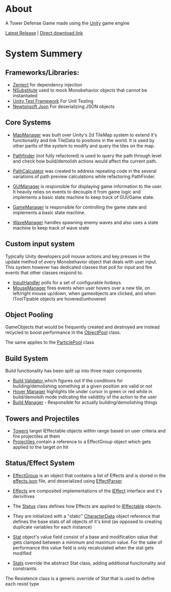 # About
A Tower Defense Game made using the [Unity](https://unity.com/) game engine 

[Latest Release](https://github.com/Ayy753/TD_Game//releases/latest/) | [Direct download link](https://github.com/Ayy753/TD_Game/releases/download/v0.13.0/Tower_Defense_v0.13.0_Win_x86_64.zip)

# System Summery
## Frameworks/Libraries: 

- [Zenject](https://github.com/modesttree/Zenject#readme) for dependency injection
- [NSubstitute](https://github.com/nsubstitute/NSubstitute#readme)  used to mock Monobehavior objects that cannot be instantiated 
- [Unity Test Framework](https://docs.unity3d.com/Packages/com.unity.test-framework@1.1/manual/index.html) For Unit Testing
- [Newtonsoft Json](https://www.newtonsoft.com/json) For deserializing JSON objects

## Core Systems

- [MapManager](https://github.com/Ayy753/TD_Game/blob/master/Assets/Scripts/Managers/MapManager.cs) was built over Unity's 2d TileMap system to extend it's functionality and link TileData to positions in the world. It is used by other partts of the system to modify and query the tiles on the map. 

- [Pathfinder](https://github.com/Ayy753/TD_Game/blob/master/Assets/Scripts/Managers/PathFinder.cs) (not fully refactored) is used to query the path through level and check how build/demolish actions would affect the current path.

- [PathCalculator](https://github.com/Ayy753/TD_Game/blob/master/Assets/Scripts/PathCalculator.cs) was created to address repeating code in the several variations of path preview calculations while refactoring PathFinder.

- [GUIManager](https://github.com/Ayy753/TD_Game/blob/master/Assets/Scripts/Managers/GUIController.cs) is responsible for displaying game information to the user. It heavily relies on events to decouple it from game logic and implements a basic state machine to keep track of GUI/Game state.

- [GameManager](https://github.com/Ayy753/TD_Game/blob/master/Assets/Scripts/Managers/GameManager.cs) is responsible for controlling the game state and implements a basic state machine. 

- [WaveManager](https://github.com/Ayy753/TD_Game/blob/master/Assets/Scripts/Managers/WaveManager.cs) handles spawning enemy waves and also uses a state machine to keep track of wave state

## Custom input system

Typically Unity developers poll mouse actions and key presses in the update method of every Monobehavior object that deals with user input. 
This system however has dedicated classes that poll for input and fire events that other classes respond to.

- [InputHandler](https://github.com/Ayy753/TD_Game/blob/master/Assets/Scripts/Managers/InputHandler.cs) polls for a set of configurable hotkeys
- [MouseManager](https://github.com/Ayy753/TD_Game/blob/master/Assets/Scripts/Managers/MouseManager.cs) fires events when user hovers over a new tile, on left/right mouse up/down, when gameobjects are clicked, and when IToolTipable objects are hovered/unhovered

## Object Pooling

GameObjects that would be frequently created and destroyed are instead recycled to boost performance in the [ObjectPool](https://github.com/Ayy753/TD_Game/blob/master/Assets/Scripts/Managers/ObjectPool.cs) class.

The same applies to the [ParticlePool](https://github.com/Ayy753/TD_Game/blob/master/Assets/Scripts/Managers/ParticlePool.cs) class

## Build System

Build functionality has been split up into three major components 

- [Build Validator ](https://github.com/Ayy753/TD_Game/blob/master/Assets/Scripts/Managers/BuildValidator.cs) which figures out if the conditions for building/demolishing something at a given position are valid or not
- [Hover Manager](https://github.com/Ayy753/TD_Game/blob/master/Assets/Scripts/Managers/BuildValidator.cs) highlights tile under cursor in green or red while in build/demolsih mode indicating the validitity of the action to the user
- [Build Manager](https://github.com/Ayy753/TD_Game/blob/master/Assets/Scripts/Managers/BuildManager.cs) - Responsible for actually building/demolishing things

## Towers and Projectiles

- [Towers](https://github.com/Ayy753/TD_Game/blob/master/Assets/Scripts/Tower.cs) target IEffectable objects within range based on user criteria and fire projectiles at them
- [Projectiles ](https://github.com/Ayy753/TD_Game/blob/master/Assets/Scripts/Projectile.cs) contain a reference to a EffectGroup object which gets applied to the target on hit

## Status/Effect System

- [EffectGroup](https://github.com/Ayy753/TD_Game/blob/master/Assets/Scripts/Effects/EffectGroup.cs) is an object that contains a list of Effects and is stored in the [effects.json](https://github.com/Ayy753/TD_Game/blob/master/Assets/Resources/effects.json) file, and deserialized using [EffectParser](https://github.com/Ayy753/TD_Game/blob/master/Assets/Scripts/Managers/EffectParserJSON.cs) 

- [Effects](https://github.com/Ayy753/TD_Game/tree/master/Assets/Scripts/Effects) are composited implementations of the [IEffect](https://github.com/Ayy753/TD_Game/tree/master/Assets/Scripts/Interfaces/Effects) interface and it's derivitives 

- The [Status](https://github.com/Ayy753/TD_Game/blob/master/Assets/Scripts/Components/Status.cs) class defines how Effects are applied to [IEffectable](https://github.com/Ayy753/TD_Game/blob/master/Assets/Scripts/Interfaces/IEffectable.cs) objects. 

- They are initialized with a "static" [CharacterData](https://github.com/Ayy753/TD_Game/blob/master/Assets/Scripts/Components/CharacterData.cs) object reference that defines the base stats of all objects of it's kind (as opposed to creating duplicate variables for each instance)

- [Stat](https://github.com/Ayy753/TD_Game/blob/master/Assets/Scripts/Stat.cs) object's value field consist of a base and modification value that gets clamped between a minimum and maximum value. For the sake of performance this value field is only recalculated when the stat gets modified

- [Stats](https://github.com/Ayy753/TD_Game/blob/master/Assets/Scripts/Stats.cs) override the abstract Stat class, adding additional functionality and constraints.

The Resistence class is a generic override of Stat that is used to define each resist type
